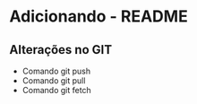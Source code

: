 # Adicionando - README

## Alterações no GIT

* Comando git push
* Comando git pull
* Comando git fetch
  
<!-- * Comando git restore -->

<!-- git restore README.md (desfaz alteração) 
git restore --staged README.md (Volta para situação antes do add)-->

